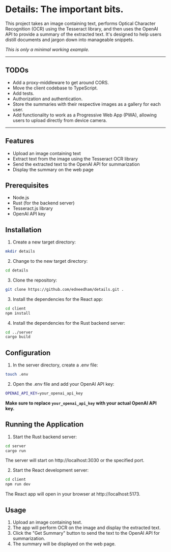 # Details: The important bits.

This project takes an image containing text, performs Optical Character 
Recognition (OCR) using the Tesseract library, and then uses the OpenAI API 
to provide a summary of the extracted text. It's designed to help users 
distill documents and jargon down into manageable snippets.

*This is only a minimal working example.*

---
## TODOs
- Add a proxy-middleware to get around CORS.
- Move the client codebase to TypeScript.
- Add tests.
- Authorization and authentication.
- Store the summaries with their respective images as a gallery for
each user.
- Add functionality to work as a Progressive Web App (PWA), allowing users
to upload directly from device camera.
---

## Features
- Upload an image containing text
- Extract text from the image using the Tesseract OCR library
- Send the extracted text to the OpenAI API for summarization
- Display the summary on the web page

## Prerequisites
- Node.js
- Rust (for the backend server)
- Tesseract.js library
- OpenAI API key

## Installation
1. Create a new target directory:
```bash
mkdir details
```
2. Change to the new target directory:
```bash
cd details 
```
3. Clone the repository:
```bash
git clone https://github.com/edneedham/details.git .
```
3. Install the dependencies for the React app:
```bash
cd client
npm install
```
4. Install the dependencies for the Rust backend server:
```bash
cd ../server
cargo build
```
## Configuration
1. In the server directory, create a .env file:
```bash
touch .env
```
2. Open the .env file and add your OpenAI API key:
```bash
OPENAI_API_KEY=your_openai_api_key
```
**Make sure to replace `your_openai_api_key` with your actual OpenAI API key.**

## Running the Application
1. Start the Rust backend server:
```bash
cd server
cargo run 
```
The server will start on http://localhost:3030 or the specified port.

2. Start the React development server:
```bash
cd client
npm run dev 
```
The React app will open in your browser at http://localhost:5173.

## Usage
1. Upload an image containing text.
2. The app will perform OCR on the image and display the extracted text.
3. Click the "Get Summary" button to send the text to the OpenAI API for summarization.
4. The summary will be displayed on the web page.

